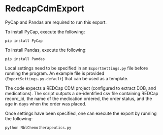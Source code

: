 # RedcapCdmExport

PyCap and Pandas are required to run this export.
  
To install PyCap, execute the following:

    pip install PyCap 

To install Pandas, execute the following:

    pip install Pandas 

Local settings need to be specified in an `ExportSettings.py` file before running the program.  An example file is provided (`ExportSettings.py.default`) that can be used as a template.

The code expects a REDCap CDM project (configured to extract DOB, and medications).  The script outputs a de-identified csv file containing REDCap record_id, the name of the medication ordered, the order status, and the age in days when the order was placed.

Once settings have been specified, one can execute the export by running the following:

    python NblChemotherapeutics.py
